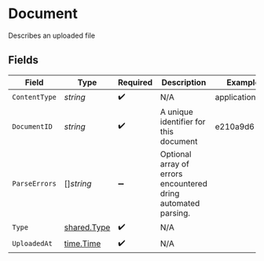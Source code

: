 # Document

Describes an uploaded file


## Fields

| Field                                                         | Type                                                          | Required                                                      | Description                                                   | Example                                                       |
| ------------------------------------------------------------- | ------------------------------------------------------------- | ------------------------------------------------------------- | ------------------------------------------------------------- | ------------------------------------------------------------- |
| `ContentType`                                                 | *string*                                                      | :heavy_check_mark:                                            | N/A                                                           | application/pdf                                               |
| `DocumentID`                                                  | *string*                                                      | :heavy_check_mark:                                            | A unique identifier for this document                         | e210a9d6                                                      |
| `ParseErrors`                                                 | []*string*                                                    | :heavy_minus_sign:                                            | Optional array of errors encountered dring automated parsing. |                                                               |
| `Type`                                                        | [shared.Type](../../../pkg/models/shared/type.md)             | :heavy_check_mark:                                            | N/A                                                           |                                                               |
| `UploadedAt`                                                  | [time.Time](https://pkg.go.dev/time#Time)                     | :heavy_check_mark:                                            | N/A                                                           |                                                               |